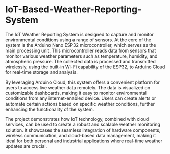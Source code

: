 # IoT-Based-Weather-Reporting-System
The IoT Weather Reporting System is designed to capture and monitor environmental conditions using a range of sensors. At the core of the system is the Arduino Nano ESP32 microcontroller, which serves as the main processing unit. This microcontroller reads data from sensors that monitor various weather parameters such as temperature, humidity, and atmospheric pressure. The collected data is processed and transmitted wirelessly, using the built-in Wi-Fi capability of the ESP32, to Arduino Cloud for real-time storage and analysis.

By leveraging Arduino Cloud, this system offers a convenient platform for users to access live weather data remotely. The data is visualized on customizable dashboards, making it easy to monitor environmental conditions from any internet-enabled device. Users can create alerts or automate certain actions based on specific weather conditions, further enhancing the functionality of the system.

The project demonstrates how IoT technology, combined with cloud services, can be used to create a robust and scalable weather monitoring solution. It showcases the seamless integration of hardware components, wireless communication, and cloud-based data management, making it ideal for both personal and industrial applications where real-time weather updates are crucial.
